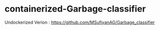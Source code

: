 # containerized-Garbage-classifier

Undockerized Verion : https://github.com/MSufiyanAG/Garbage_classifier

